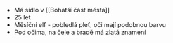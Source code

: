 - Má sídlo v [[Bohatší část města]]
- 25 let
- Měsíční elf - pobledlá pleť, oči mají podobnou barvu
- Pod očima, na čele a bradě má zlatá znamení